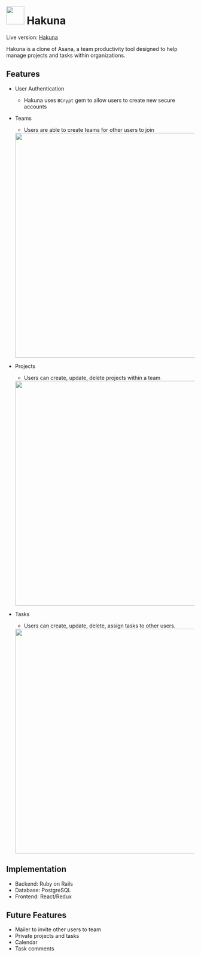 # <img src="https://github.com/addriv/Hakuna/blob/master/app/assets/images/favicon.ico" width="48px"> Hakuna

Live version: [Hakuna](https://hakuna-.herokuapp.com)

Hakuna is a clone of Asana, a team productivity tool designed to help manage projects and tasks within organizations.

## Features

* User Authentication
  * Hakuna uses `BCrypt` gem to allow users to create new secure accounts
* Teams
  * Users are able to create teams for other users to join
  <img align="center" src="https://github.com/addriv/Hakuna/blob/master/app/assets/images/teams.gif" width="600">

* Projects
  * Users can create, update, delete projects within a team
  <img align="center" src="https://github.com/addriv/Hakuna/blob/master/app/assets/images/projects.gif" width="600">

* Tasks
  * Users can create, update, delete, assign tasks to other users.
  <img align="center" src="https://github.com/addriv/Hakuna/blob/master/app/assets/images/tasks.gif" width="600">


## Implementation

* Backend: Ruby on Rails
* Database: PostgreSQL
* Frontend: React/Redux

## Future Features

* Mailer to invite other users to team
* Private projects and tasks
* Calendar
* Task comments
